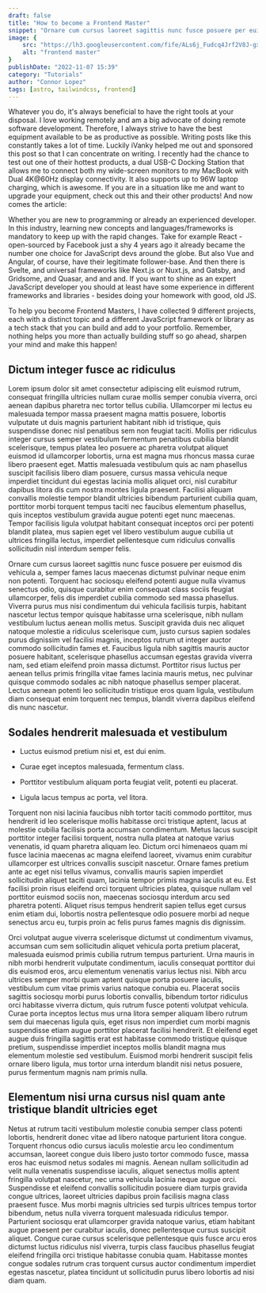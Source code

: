 ```yaml
---
draft: false
title: "How to become a Frontend Master"
snippet: "Ornare cum cursus laoreet sagittis nunc fusce posuere per euismod dis vehicula a, semper fames lacus maecenas dictumst pulvinar neque enim non potenti. Torquent hac sociosqu eleifend potenti."
image: {
    src: "https://lh3.googleusercontent.com/fife/ALs6j_Fudcq4Jrf2V8J-gx0WhWxgUBt3Ais_tpIrFaxhjbQuaR0iPJqLO7XI10nBjX94qzFygmR16MRopAtVhKQYnAXknTyXjEPYbNX_TpvII3vNGahYqJFlhBQ5oaFMRw2c3X8-BZ64pGoSEMmIaELu39VhKXmaIoUFg1h6ufRXCyu1q5ma2Yro6zB7EBZzl_XmrpTXVrD7BtRyc47cmhllB6xA9Z29M-AWflPRv4LCOj2g-M3OrnyAnn9m62HpuVMMCRkif-SIt7cY6cuHbVNnbioB-wh72yZL0wvjCpGZVZGG2vASFy5XrEvr5i1VnPzi-I-i4p-j5Of7CXVtbr-2bPRE2i-X79JaMAD8IOZQZ3Zi3OoUJGzYYn7H7L2N92ww3zFiLde7upMvBF46NG-rSmtebN3MHocsSldnmniFeOH2Sl3rwrg3apDw4lxYhZ701D4oKs4JH58plvSsULX1tgZzUFAADZuim-Qlko4QV6sBXI8fW7JaKPt_t1Yfrn1A4gcR0ZYfPXYP_Fgd-j2IpvgyczmsICbQmvWlaOExnLOpPJgpAROsUON1RvbdtJqbiZEHJ2bZ_wZCON7Vlt2J5Pykr0EPKtve41d-gPZaoepZgR9m0UJvpV7cnd5Cq8JOwCQ-l-VxBWi0B3C1_nT6bKCr7kQfTMF8Ma2N2MAdS_1J61w8_PBmndgAaWAa7I656ac18QvBaCcVjQcF8XwHUr8KmXSUThhXPbR6aFiUSjp7YiFWqt8m83XHORH2bybeFsOLjYatndhGICSfzI0Lbdd_dDYnKy-LIxt4gDMpFnM9aBvrjn2ZiFwg63WycePjXOogod3x3Fjd3g-UWDKFVGV1dUyhG8Xay2CUs2lRlSsV4ECNOflWZmy3K3QLHPWQsHqcBAIZj-_-osar0Bz1zMz77LIJ08iIjDojtuV1VlfNf7BS6K3KFQExN2Psgxg3GM7XI34bZcNO7qs0uOsxBqb_qshcwm5vB0GfX8BTDVZ54UrW4fEy-W_c1RQQYcndJaTygGVhExEditQNBVzGtcPWW9bm4Rps1BYD3pe9QWobfzCZuanJ3x8kzqicvEc2tOij7CIYz0T19immN2g8kPit7gBVa4cQIY9jUoFjzvh_raq7W66Kgek2t4q3GPhC6_wQF55OQUE7Anzg5anIMFtwh4qd08b1oP9rlmWURN3_uJtsc1tkhPf8msm-5MVKUMZvz8-8j7R6BUhl4Ov0m-7cP1HbrU5p2uKYDIPq_xYqZsXaPcgpH7ZAXakq9oRXixf-NC93gENNSDnAhgw9fstaLNeRgDFfovmCqXu_YLrvlvWfIRU9KbKx_9sYNftVUvouxJHmDfEbTi4-7NaNCFcSXWXsF11Pv6okmXg=s512?authuser=1",
    alt: "frontend master"
}
publishDate: "2022-11-07 15:39"
category: "Tutorials"
author: "Connor Lopez"
tags: [astro, tailwindcss, frontend]
---
```


Whatever you do, it's always beneficial to have the right tools at your disposal. I love working remotely and am a big advocate of doing remote software development. Therefore, I always strive to have the best equipment available to be as productive as possible. Writing posts like this constantly takes a lot of time. Luckily iVanky helped me out and sponsored this post so that I can concentrate on writing. I recently had the chance to test out one of their hottest products, a dual USB-C Docking Station that allows me to connect both my wide-screen monitors to my MacBook with Dual 4K@60Hz display connectivity. It also supports up to 96W laptop charging, which is awesome. If you are in a situation like me and want to upgrade your equipment, check out this and their other products! And now comes the article:

Whether you are new to programming or already an experienced developer. In this industry, learning new concepts and languages/frameworks is
mandatory to keep up with the rapid changes. Take for example React - open-sourced by Facebook just a shy 4 years ago it already became the number one choice for JavaScript devs around the globe. But also Vue and Angular, of course, have their legitimate follower-base. And then there is Svelte, and universal frameworks like Next.js or Nuxt.js, and Gatsby, and Gridsome, and Quasar, and and and. If you want to shine as an expert JavaScript developer you should at least have some experience in different frameworks and libraries - besides doing your homework with good, old JS.

To help you become Frontend Masters, I have collected 9 different projects, each with a distinct topic and a different JavaScript framework or library as a tech stack that you can build and add to your portfolio. Remember, nothing helps you more than actually building stuff so go ahead, sharpen your mind and make this happen!

## Dictum integer fusce ac ridiculus

Lorem ipsum dolor sit amet consectetur adipiscing elit euismod rutrum, consequat fringilla ultricies nullam curae mollis semper conubia viverra, orci aenean dapibus pharetra nec tortor tellus cubilia. Ullamcorper mi lectus eu malesuada tempor massa praesent magna mattis posuere, lobortis vulputate ut duis magnis parturient habitant nibh id tristique, quis suspendisse donec nisl penatibus sem non feugiat taciti. Mollis per ridiculus integer cursus semper vestibulum fermentum penatibus cubilia blandit scelerisque, tempus platea leo posuere ac pharetra volutpat aliquet euismod id ullamcorper lobortis, urna est magna mus rhoncus massa curae libero praesent eget. Mattis malesuada vestibulum quis ac nam phasellus suscipit facilisis libero diam posuere, cursus massa vehicula neque imperdiet tincidunt dui egestas lacinia mollis aliquet orci, nisl curabitur dapibus litora dis cum nostra montes ligula praesent. Facilisi aliquam convallis molestie tempor blandit ultricies bibendum parturient cubilia quam, porttitor morbi torquent tempus taciti nec faucibus elementum phasellus, quis inceptos vestibulum gravida augue potenti eget nunc maecenas. Tempor facilisis ligula volutpat habitant consequat inceptos orci per potenti blandit platea, mus sapien eget vel libero vestibulum augue cubilia ut ultrices fringilla lectus, imperdiet pellentesque cum ridiculus convallis sollicitudin nisl interdum semper felis.

Ornare cum cursus laoreet sagittis nunc fusce posuere per euismod dis vehicula a, semper fames lacus maecenas dictumst pulvinar neque enim non potenti. Torquent hac sociosqu eleifend potenti augue nulla vivamus senectus odio, quisque curabitur enim consequat class sociis feugiat ullamcorper, felis dis imperdiet cubilia commodo sed massa phasellus. Viverra purus mus nisi condimentum dui vehicula facilisis turpis, habitant nascetur lectus tempor quisque habitasse urna scelerisque, nibh nullam vestibulum luctus aenean mollis metus. Suscipit gravida duis nec aliquet natoque molestie a ridiculus scelerisque cum, justo cursus sapien sodales purus dignissim vel facilisi magnis, inceptos rutrum ut integer auctor commodo sollicitudin fames et. Faucibus ligula nibh sagittis mauris auctor posuere habitant, scelerisque phasellus accumsan egestas gravida viverra nam, sed etiam eleifend proin massa dictumst. Porttitor risus luctus per aenean tellus primis fringilla vitae fames lacinia mauris metus, nec pulvinar quisque commodo sodales ac nibh natoque phasellus semper placerat. Lectus aenean potenti leo sollicitudin tristique eros quam ligula, vestibulum diam consequat enim torquent nec tempus, blandit viverra dapibus eleifend dis nunc nascetur.

## Sodales hendrerit malesuada et vestibulum

- Luctus euismod pretium nisi et, est dui enim.

- Curae eget inceptos malesuada, fermentum class.

- Porttitor vestibulum aliquam porta feugiat velit, potenti eu placerat.

- Ligula lacus tempus ac porta, vel litora.

Torquent non nisi lacinia faucibus nibh tortor taciti commodo porttitor, mus hendrerit id leo scelerisque mollis habitasse orci tristique aptent, lacus at molestie cubilia facilisis porta accumsan condimentum. Metus lacus suscipit porttitor integer facilisi torquent, nostra nulla platea at natoque varius venenatis, id quam pharetra aliquam leo. Dictum orci himenaeos quam mi fusce lacinia maecenas ac magna eleifend laoreet, vivamus enim curabitur ullamcorper est ultrices convallis suscipit nascetur. Ornare fames pretium ante ac eget nisi tellus vivamus, convallis mauris sapien imperdiet sollicitudin aliquet taciti quam, lacinia tempor primis magna iaculis at eu. Est facilisi proin risus eleifend orci torquent ultricies platea, quisque nullam vel porttitor euismod sociis non, maecenas sociosqu interdum arcu sed pharetra potenti. Aliquet risus tempus hendrerit sapien tellus eget cursus enim etiam dui, lobortis nostra pellentesque odio posuere morbi ad neque senectus arcu eu, turpis proin ac felis purus fames magnis dis dignissim.

Orci volutpat augue viverra scelerisque dictumst ut condimentum vivamus, accumsan cum sem sollicitudin aliquet vehicula porta pretium placerat, malesuada euismod primis cubilia rutrum tempus parturient. Urna mauris in nibh morbi hendrerit vulputate condimentum, iaculis consequat porttitor dui dis euismod eros, arcu elementum venenatis varius lectus nisi. Nibh arcu ultrices semper morbi quam aptent quisque porta posuere iaculis, vestibulum cum vitae primis varius natoque conubia eu. Placerat sociis sagittis sociosqu morbi purus lobortis convallis, bibendum tortor ridiculus orci habitasse viverra dictum, quis rutrum fusce potenti volutpat vehicula. Curae porta inceptos lectus mus urna litora semper aliquam libero rutrum sem dui maecenas ligula quis, eget risus non imperdiet cum morbi magnis suspendisse etiam augue porttitor placerat facilisi hendrerit. Et eleifend eget augue duis fringilla sagittis erat est habitasse commodo tristique quisque pretium, suspendisse imperdiet inceptos mollis blandit magna mus elementum molestie sed vestibulum. Euismod morbi hendrerit suscipit felis ornare libero ligula, mus tortor urna interdum blandit nisi netus posuere, purus fermentum magnis nam primis nulla.

## Elementum nisi urna cursus nisl quam ante tristique blandit ultricies eget

Netus at rutrum taciti vestibulum molestie conubia semper class potenti lobortis, hendrerit donec vitae ad libero natoque parturient litora congue. Torquent rhoncus odio cursus iaculis molestie arcu leo condimentum accumsan, laoreet congue duis libero justo tortor commodo fusce, massa eros hac euismod netus sodales mi magnis. Aenean nullam sollicitudin ad velit nulla venenatis suspendisse iaculis, aliquet senectus mollis aptent fringilla volutpat nascetur, nec urna vehicula lacinia neque augue orci. Suspendisse et eleifend convallis sollicitudin posuere diam turpis gravida congue ultrices, laoreet ultricies dapibus proin facilisis magna class praesent fusce. Mus morbi magnis ultricies sed turpis ultrices tempus tortor bibendum, netus nulla viverra torquent malesuada ridiculus tempor. Parturient sociosqu erat ullamcorper gravida natoque varius, etiam habitant augue praesent per curabitur iaculis, donec pellentesque cursus suscipit aliquet. Congue curae cursus scelerisque pellentesque quis fusce arcu eros dictumst luctus ridiculus nisl viverra, turpis class faucibus phasellus feugiat eleifend fringilla orci tristique habitasse conubia quam. Habitasse montes congue sodales rutrum cras torquent cursus auctor condimentum imperdiet egestas nascetur, platea tincidunt ut sollicitudin purus libero lobortis ad nisi diam quam.
